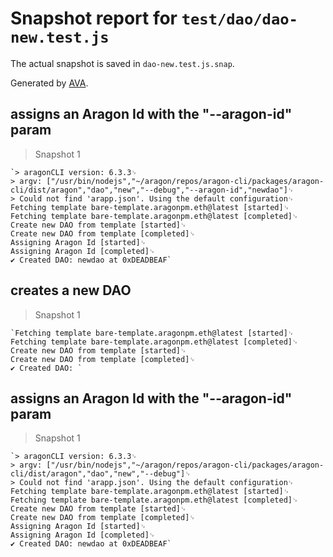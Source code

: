 # Snapshot report for `test/dao/dao-new.test.js`

The actual snapshot is saved in `dao-new.test.js.snap`.

Generated by [AVA](https://ava.li).

## assigns an Aragon Id with the "--aragon-id" param

> Snapshot 1

    `> aragonCLI version: 6.3.3␊
    > argv: ["/usr/bin/nodejs","~/aragon/repos/aragon-cli/packages/aragon-cli/dist/aragon","dao","new","--debug","--aragon-id","newdao"]␊
    > Could not find 'arapp.json'. Using the default configuration␊
    Fetching template bare-template.aragonpm.eth@latest [started]␊
    Fetching template bare-template.aragonpm.eth@latest [completed]␊
    Create new DAO from template [started]␊
    Create new DAO from template [completed]␊
    Assigning Aragon Id [started]␊
    Assigning Aragon Id [completed]␊
    ✔ Created DAO: newdao at 0xDEADBEAF`

## creates a new DAO

> Snapshot 1

    `Fetching template bare-template.aragonpm.eth@latest [started]␊
    Fetching template bare-template.aragonpm.eth@latest [completed]␊
    Create new DAO from template [started]␊
    Create new DAO from template [completed]␊
    ✔ Created DAO: `

## assigns an Aragon Id with the "--aragon-id" param

> Snapshot 1

    `> aragonCLI version: 6.3.3␊
    > argv: ["/usr/bin/nodejs","~/aragon/repos/aragon-cli/packages/aragon-cli/dist/aragon","dao","new","--debug"]␊
    > Could not find 'arapp.json'. Using the default configuration␊
    Fetching template bare-template.aragonpm.eth@latest [started]␊
    Fetching template bare-template.aragonpm.eth@latest [completed]␊
    Create new DAO from template [started]␊
    Create new DAO from template [completed]␊
    Assigning Aragon Id [started]␊
    Assigning Aragon Id [completed]␊
    ✔ Created DAO: newdao at 0xDEADBEAF`
